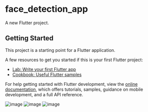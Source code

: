 # face_detection_app

A new Flutter project.

## Getting Started

This project is a starting point for a Flutter application.

A few resources to get you started if this is your first Flutter project:

- [Lab: Write your first Flutter app](https://docs.flutter.dev/get-started/codelab)
- [Cookbook: Useful Flutter samples](https://docs.flutter.dev/cookbook)

For help getting started with Flutter development, view the
[online documentation](https://docs.flutter.dev/), which offers tutorials,
samples, guidance on mobile development, and a full API reference.

![image](https://github.com/OmarAhmed8581/Him-Employees/assets/53855546/4061226f-adec-4ff0-91e5-a05f3abfa996)
![image](https://github.com/OmarAhmed8581/Him-Employees/assets/53855546/1466ad36-0869-4ad3-9227-3a57e8d32154)
![image](https://github.com/OmarAhmed8581/Him-Employees/assets/53855546/a950d336-9a71-46d8-a758-ec8f9f0de439)





